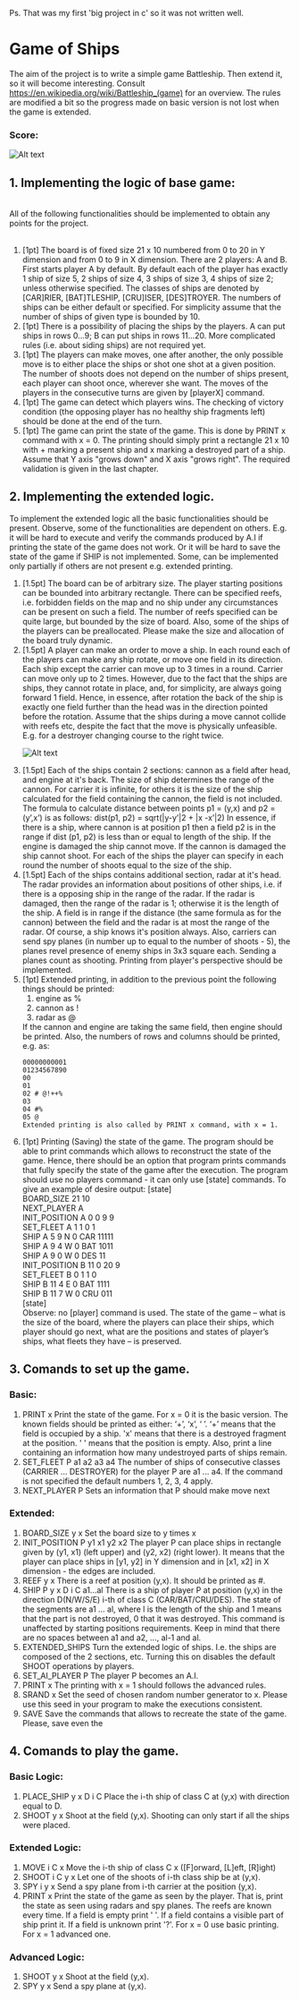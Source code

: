 Ps.  That was my first 'big project in c' so it was not written well.
# Game of Ships
The aim of the project is to write a simple game Battleship. Then extend it, so it will become
interesting. Consult https://en.wikipedia.org/wiki/Battleship_(game) for an overview. The rules are
modified a bit so the progress made on basic version is not lost when the game is extended.

### Score:
![Alt text](score.png?raw=true "score.png")

## 1. Implementing the logic of base game:
<br>
All of the following functionalities should be implemented to obtain any points for the project. <br><br>
<ol>
<li>[1pt] The board is of fixed size 21 x 10  numbered from 0 to 20 in Y dimension and from 0 to 9
in X dimension. There are 2 players: A and B. First starts player A by default.
By default each of the player has exactly 1 ship of size 5, 2 ships of size 4, 3 ships of size 3, 4
ships of size 2; unless otherwise specified. The classes of ships are denoted by [CAR]RIER,
[BAT]TLESHIP, [CRU]ISER, [DES]TROYER. The numbers of ships can be either default or
specified. For simplicity assume that the number of ships of given type is bounded by 10.</li>

<li>[1pt] There is a possibility of placing the ships by the players. A can put ships in rows 0...9; B
can put ships in rows 11...20. More complicated rules (i.e. about siding ships) are not required
yet.</li>
<li>[1pt] The players can make moves, one after another, the only possible move is to either place
the ships or shot one shot at a given position. The number of shoots does not depend on the
number of ships present, each player can shoot once, wherever she want. The moves of the
players in the consecutive turns are given by [playerX] command.</li>
<li>[1pt] The game can detect which players wins. The checking of victory condition (the opposing
player has no healthy ship fragments left) should be done at the end of the turn. </li>
<li>[1pt] The game can print the state of the game. This is done by PRINT x command with x = 0.
The printing should simply print a rectangle 21 x 10 with + marking a present ship and x
marking a destroyed part of a ship. Assume that Y axis "grows down" and X axis "grows right".
The required validation is given in the last chapter. </li>
</ol>

## 2. Implementing the extended logic.
<p>To implement the extended logic all the basic functionalities should be present. Observe, some of the
functionalities are dependent on others. E.g. it will be hard to execute and verify the commands
produced by A.I if printing the state of the game does not work. Or it will be hard to save the state of
the game if SHIP is not implemented. Some, can be implemented only partially if others are not present
e.g. extended printing.</p>
<ol>
<li>[1.5pt] The board can be of arbitrary size. The player starting positions can be bounded into
arbitrary rectangle. There can be specified reefs, i.e. forbidden fields on the map and no ship
under any circumstances can be present on such a field. The number of reefs specified can be
quite large, but bounded by the size of board. Also, some of the ships of the players can be
preallocated. Please make the size and allocation of the board truly dynamic.</li>
<li>[1.5pt] A player can make an order to move a ship. In each round each of the players can make
any ship rotate, or move one field in its direction. Each ship except the carrier can move up to 3
times in a round. Carrier can move only up to 2 times. However, due to the fact that the ships
are ships, they cannot rotate in place, and, for simplicity, are always going forward 1 field.
Hence, in essence, after rotation the back of the ship is exactly one field further than the head
was in the direction pointed before the rotation. Assume that the ships during a move cannot
collide with reefs etc, despite the fact that the move is physically unfeasible.
E.g.  for a destroyer changing course to the right twice. <br>

![Alt text](ships1.png?raw=true "ships1.png")
</li>
<li>[1.5pt] Each of the ships contain 2 sections: cannon as a field after head, and engine at it's back.
The size of ship determines the range of the cannon. For carrier it is infinite, for others it is the
size of the ship calculated for the field containing the cannon, the field is not included.
The formula to calculate distance between points p1 = (y,x) and p2 = (y’,x’) is as follows:
dist(p1, p2) = sqrt(|y-y’|2 + |x -x’|2)
In essence, if there is a ship, where cannon is at position p1 then a field p2 is in the range if dist
(p1, p2) is less than or equal to length of the ship.
If the engine is damaged the ship cannot move. If the cannon is damaged the ship cannot shoot.
For each of the ships the player can specify in each round the number of shoots equal to the size
of the ship.</li>
<li>[1.5pt] Each of the ships contains additional section, radar at it's head. The radar provides an
information about positions of other ships, i.e. if there is a opposing ship in the range of the
radar. If the radar is damaged, then the range of the radar is 1; otherwise it is the length of the
ship. A field is in range if the distance (the same formula as for the cannon) between the field
and the radar is at most the range of the radar. Of course, a ship knows it's position always.
Also, carriers can send spy planes (in number up to equal to the number of shoots - 5), the
planes revel presence of enemy ships in 3x3 square each. Sending a planes count as shooting.
Printing from player's perspective should be implemented.</li>
<li>[1pt] Extended printing, in addition to the previous point the following things should be printed:
<ol>
    <li>engine as %</li>
    <li>cannon as !</li>
    <li>radar as @</li>
    </ol>
If the cannon and engine are taking the same field, then engine should be printed. Also, the
numbers of rows and columns should be printed, e.g. as:

    
    00000000001 
    01234567890 
    00           
    01           
    02 # @!++%   
    03           
    04 #% 
    05 @ 
    Extended printing is also called by PRINT x command, with x = 1.
</li>
<li>
[1pt] Printing (Saving) the state of the game. The program should be able to print commands
which allows to reconstruct the state of the game. Hence, there should be an option that
program prints commands that fully specify the state of the game after the execution. The
program should use no players command - it can only use [state] commands.
To give an example of desire output:
[state] <br>
BOARD_SIZE 21 10 <br>
NEXT_PLAYER A <br>
INIT_POSITION A 0 0 9 9 <br>
SET_FLEET A 1 1 0 1 <br>
SHIP A 5 9 N 0 CAR 11111 <br>
SHIP A 9 4 W 0 BAT 1011 <br>
SHIP A 9 0 W 0 DES 11 <br>
INIT_POSITION B 11 0 20 9 <br>
SET_FLEET B 0 1 1 0 <br>
SHIP B 11 4 E 0 BAT 1111 <br>
SHIP B 11 7 W 0 CRU 011 <br>
[state] <br>
Observe: no [player] command is used. The state of the game – what is the size of the board,
where the players can place their ships, which player should go next, what are the positions and
states of player’s ships, what fleets they have – is preserved.</li>
</ol>

## 3. Comands to set up the game.

### Basic:
1. PRINT x
Print the state of the game. For x = 0 it is the basic version. The known fields should be
printed as either: ‘+’, ‘x’, ‘ ’. ‘+’ means that the field is occupied by a ship. 'x' means that
there is a destroyed fragment at the position. ' ' means that the position is empty. Also, print
a line containing an information how many undestroyed parts of ships remain.
2. SET_FLEET P a1 a2 a3 a4
The number of ships of consecutive classes (CARRIER ... DESTROYER) for the player P
are a1 ... a4. If the command is not specified the default numbers 1, 2, 3, 4 apply.
3. NEXT_PLAYER P
Sets an information that P should make move next

### Extended:
1. BOARD_SIZE y x
Set the board size to y times x
2. INIT_POSITION P y1 x1 y2 x2
The player P can place ships in rectangle given by (y1, x1) (left upper) and (y2, x2) (right
lower). It means that the player can place ships in [y1, y2] in Y dimension and in [x1, x2] in
X dimension - the edges are included.
3. REEF y x
There is a reef at position (y,x). It should be printed as #.
4. SHIP P y x D i C a1...al
There is a ship of player P at position (y,x) in the direction D(N/W/S/E) i-th of class C
(CAR/BAT/CRU/DES). The state of the segments are a1 … al, where l is the length of the
ship and 1 means that the part is not destroyed, 0 that it was destroyed. This command is
unaffected by starting positions requirements. Keep in mind that there are no spaces
between a1 and a2, …, al-1 and al.
5. EXTENDED_SHIPS
Turn the extended logic of ships. I.e. the ships are composed of the 2 sections, etc. Turning
this on disables the default SHOOT operations by players.
6. SET_AI_PLAYER P
The player P becomes an A.I.
7. PRINT x
The printing with x = 1 should follows the advanced rules.
8. SRAND x
Set the seed of chosen random number generator to x. Please use this seed in your program
to make the executions consistent.
9. SAVE
Save the commands that allows to recreate the state of the game. Please, save even the 

## 4. Comands to play the game.

### Basic Logic:
1. PLACE_SHIP y x D i C
Place the i-th ship of class C at (y,x) with direction equal to D.
2. SHOOT y x
Shoot at the field (y,x). Shooting can only start if all the ships were placed.
### Extended Logic:
1. MOVE i C x
Move the i-th ship of class C x ([F]orward, [L]eft, [R]ight)
2. SHOOT i C y x
Let one of the shoots of i-th class ship be at (y,x).
3. SPY i y x
Send a spy plane from i-th carrier at the position (y,x).
4. PRINT x
Print the state of the game as seen by the player. That is, print the state as seen using radars
and spy planes. The reefs are known every time. If a field is empty print ' '. If a field
contains a visible part of ship print it. If a field is unknown print '?'. For x = 0 use basic
printing. For x = 1 advanced one.
### Advanced Logic:
1. SHOOT y x
Shoot at the field (y,x).
2. SPY y x
Send a spy plane at (y,x).
